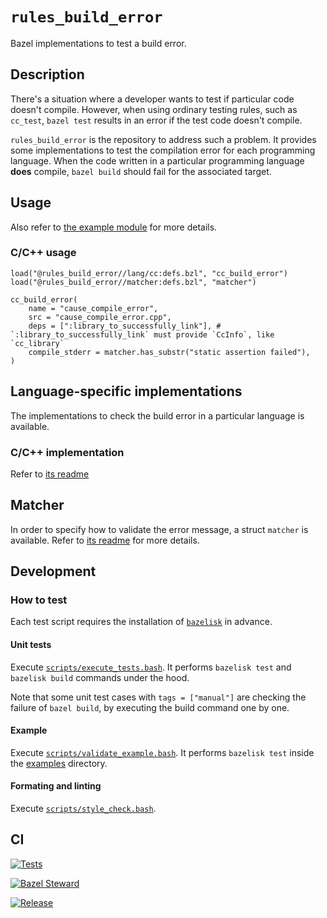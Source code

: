 # `rules_build_error`

Bazel implementations to test a build error.

## Description

There's a situation where a developer wants to test if particular code doesn't compile. However, when using ordinary testing rules, such as `cc_test`, `bazel test` results in an error if the test code doesn't compile.

`rules_build_error` is the repository to address such a problem. It provides some implementations to test the compilation error for each programming language. When the code written in a particular programming language **does** compile, `bazel build` should fail for the associated target.

## Usage

Also refer to [the example module](examples) for more details.

### C/C++ usage

```bazel
load("@rules_build_error//lang/cc:defs.bzl", "cc_build_error")
load("@rules_build_error//matcher:defs.bzl", "matcher")

cc_build_error(
    name = "cause_compile_error",
    src = "cause_compile_error.cpp",
    deps = [":library_to_successfully_link"], # `:library_to_successfully_link` must provide `CcInfo`, like `cc_library`
    compile_stderr = matcher.has_substr("static assertion failed"),
)
```

## Language-specific implementations

The implementations to check the build error in a particular language is available.

### C/C++ implementation

Refer to [its readme](lang/cc/README.md)

## Matcher

In order to specify how to validate the error message, a struct `matcher` is available. Refer to [its readme](matcher/README.md) for more details.

## Development

### How to test

Each test script requires the installation of [`bazelisk`](https://github.com/bazelbuild/bazelisk) in advance.

#### Unit tests

Execute [`scripts/execute_tests.bash`](scripts/execute_tests.bash). It performs `bazelisk test` and `bazelisk build` commands under the hood.

Note that some unit test cases with `tags = ["manual"]` are checking the failure of `bazel build`, by executing the build command one by one.

#### Example

Execute [`scripts/validate_example.bash`](scripts/validate_example.bash). It performs `bazelisk test` inside the [examples](examples) directory.

#### Formating and linting

Execute [`scripts/style_check.bash`](scripts/style_check.bash).

## CI

[![Tests](https://github.com/yuyawk/rules_build_error/actions/workflows/tests.yml/badge.svg)](https://github.com/yuyawk/rules_build_error/actions/workflows/tests.yml)

[![Bazel Steward](https://github.com/yuyawk/rules_build_error/actions/workflows/bazel-steward.yml/badge.svg)](https://github.com/yuyawk/rules_build_error/actions/workflows/bazel-steward.yml)

[![Release](https://github.com/yuyawk/rules_build_error/actions/workflows/release.yml/badge.svg)](https://github.com/yuyawk/rules_build_error/actions/workflows/release.yml)
